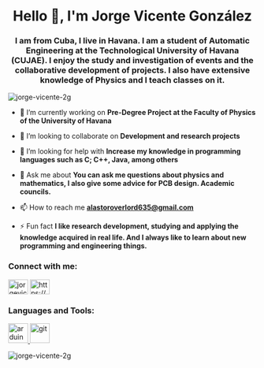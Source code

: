 <h1 align="center">Hello 👋, I'm Jorge Vicente González</h1>
<h3 align="center">I am from Cuba, I live in Havana. I am a student of Automatic Engineering at the Technological University of Havana (CUJAE). I enjoy the study and investigation of events and the collaborative development of projects. I also have extensive knowledge of Physics and I teach classes on it.</h3>

<p align="left"> <img src="https://komarev.com/ghpvc/?username=jorge-vicente-2g&label=Profile%20views&color=0e75b6&style=flat" alt="jorge-vicente-2g" /> </p>

- 🔭 I’m currently working on **Pre-Degree Project at the Faculty of Physics of the University of Havana**

- 👯 I’m looking to collaborate on **Development and research projects**

- 🤝 I’m looking for help with **Increase my knowledge in programming languages ​​such as C; C++, Java, among others**

- 💬 Ask me about **You can ask me questions about physics and mathematics, I also give some advice for PCB design. Academic councils.**

- 📫 How to reach me **alastoroverlord635@gmail.com**

- ⚡ Fun fact **I like research development, studying and applying the knowledge acquired in real life. And I always like to learn about new programming and engineering things.**

<h3 align="left">Connect with me:</h3>
<p align="left">
<a href="https://instagram.com/jorgevicenteatomicphysics" target="blank"><img align="center" src="https://raw.githubusercontent.com/rahuldkjain/github-profile-readme-generator/master/src/images/icons/Social/instagram.svg" alt="jorgevicenteatomicphysics" height="30" width="40" /></a>
<a href="https://discord.gg/https://discord.gg/BSkTqCHZ" target="blank"><img align="center" src="https://raw.githubusercontent.com/rahuldkjain/github-profile-readme-generator/master/src/images/icons/Social/discord.svg" alt="https://discord.gg/BSkTqCHZ" height="30" width="40" /></a>
</p>

<h3 align="left">Languages and Tools:</h3>
<p align="left"> <a href="https://www.arduino.cc/" target="_blank" rel="noreferrer"> <img src="https://cdn.worldvectorlogo.com/logos/arduino-1.svg" alt="arduino" width="40" height="40"/> </a> <a href="https://git-scm.com/" target="_blank" rel="noreferrer"> <img src="https://www.vectorlogo.zone/logos/git-scm/git-scm-icon.svg" alt="git" width="40" height="40"/> </a> </p>

<p><img align="center" src="https://github-readme-stats.vercel.app/api/top-langs?username=jorge-vicente-2g&show_icons=true&locale=en&layout=compact" alt="jorge-vicente-2g" /></p>
